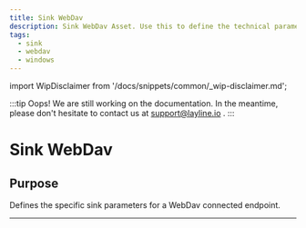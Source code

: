 ```yaml
---
title: Sink WebDav
description: Sink WebDav Asset. Use this to define the technical parameters for a WebDav sink connection.
tags:
  - sink
  - webdav
  - windows
---
```


import WipDisclaimer from '/docs/snippets/common/_wip-disclaimer.md';

:::tip Oops! We are still working on the documentation.
In the meantime, please don't hesitate to contact us at support@layline.io .
:::

# Sink WebDav

## Purpose

Defines the specific sink parameters for a WebDav connected endpoint. 

---

<WipDisclaimer></WipDisclaimer>

